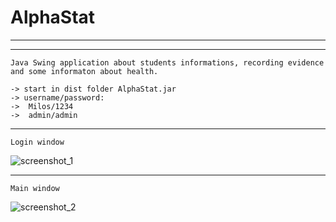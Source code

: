 
# AlphaStat 

-------------------------------------------------------
-------------------------------------------------------

	Java Swing application about students informations, recording evidence and some informaton about health.
	
	-> start in dist folder AlphaStat.jar
	-> username/password:
	->	Milos/1234
	->	admin/admin
	
------------------------------------------------------- 
	Login window

![screenshot_1](https://user-images.githubusercontent.com/24499407/44241839-a940e880-a1c6-11e8-8e87-3adab6263ece.jpg)

-------------------------------------------------------
	Main window

![screenshot_2](https://user-images.githubusercontent.com/24499407/44242068-05f0d300-a1c8-11e8-81da-0988099350d8.jpg)

 

